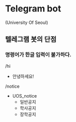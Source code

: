# Telegram bot
(University Of Seoul)
## 텔레그램 봇의 단점
### 명령어가 한글 입력이 불가하다.

/hi
- 안녕하세요!

/notice
- UOS_notice
    - 일반공지
    - 학사공지
    - 장학공지
